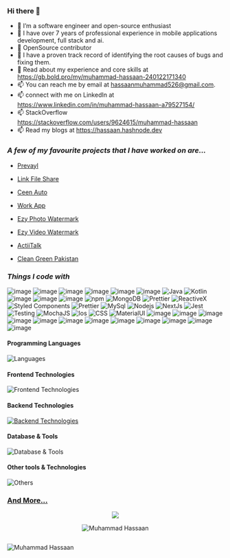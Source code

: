 ### Hi there 👋

- 🔭 I’m a software engineer and open-source enthusiast
- 🌱 I have over 7 years of professional experience in mobile applications development, full stack and ai.
- 👯 OpenSource contributor 
- 🤔 I have a proven track record of identifying the root causes of bugs and fixing them.
- 💬 Read about my experience and core skills at https://gb.bold.pro/my/muhammad-hassaan-240122171340
- 📫 You can reach me by email at hassaanmuhammad526@gmail.com.
- 📫 connect with me on LinkedIn at https://www.linkedin.com/in/muhammad-hassaan-a79527154/
- 📫 StackOverflow https://stackoverflow.com/users/9624615/muhammad-hassaan
- 📫 Read my blogs at https://hassaan.hashnode.dev
  
<h3><i>A few of my favourite projects that I have worked on are...</i></h3>

- <a href="https://apps.apple.com/es/app/prevayl/id1523840020" target="_blank" rel="noreferrer nofollow">Prevayl</a>

- <a href="https://apps.apple.com/us/app/link-file-share-send-via-link/id1493491042" target="_blank" rel="noreferrer nofollow">Link File Share</a>

- <a href="https://apps.apple.com/gb/app/ceen-auto/id6444284189" target="_blank" rel="noreferrer nofollow">Ceen Auto</a>

- <a href="https://play.google.com/store/apps/details?id=com.mtg.workapp&hl=en_US" target="_blank" rel="noreferrer nofollow">Work App</a>

- <a href="https://play.google.com/store/apps/details?id=com.whizpool.ezywatermarklite&hl=en_US" target="_blank" rel="noreferrer nofollow">Ezy Photo Watermark</a>

- <a href="https://apps.apple.com/us/app/ezy-watermark-videos-lite/id649694068" target="_blank" rel="noreferrer nofollow">Ezy Video Watermark</a>

- <a href="https://play.google.com/store/apps/details?id=com.actiitalk.app&hl=en" target="_blank" rel="noreferrer nofollow">ActiiTalk</a>


- <a href="https://play.google.com/store/apps/details?id=io.cleangreenpakistan.start" target="_blank" rel="noreferrer nofollow">Clean Green Pakistan</a>

<h3><i>Things I code with</i></h3>

![image](https://img.shields.io/badge/React_Native-20232A?style=for-the-badge&logo=react&logoColor=61DAFB)
![image](https://img.shields.io/badge/React-20232A?style=for-the-badge&logo=react&logoColor=61DAFB)
![image](https://img.shields.io/badge/TypeScript-007ACC?style=for-the-badge&logo=typescript&logoColor=white)
![image](https://img.shields.io/badge/GraphQl-E10098?style=for-the-badge&logo=graphql&logoColor=white)
![image](https://img.shields.io/badge/Apollo%20GraphQL-311C87?&style=for-the-badge&logo=Apollo%20GraphQL&logoColor=white)
![image](https://img.shields.io/badge/JavaScript-323330?style=for-the-badge&logo=javascript&logoColor=F7DF1E)
<img alt="Java" src="https://img.shields.io/badge/Java-ED8B00?style=for-the-badge&logo=openjdk&logoColor=white" />
<img alt="Kotlin" src="https://img.shields.io/badge/Kotlin-0095D5?&style=for-the-badge&logo=kotlin&logoColor=white" />
![image](https://img.shields.io/badge/Swift-FA7343?style=for-the-badge&logo=swift&logoColor=white)
![image](https://img.shields.io/badge/Android_Studio-3DDC84?style=for-the-badge&logo=android-studio&logoColor=white)
![image](https://img.shields.io/badge/Xcode-007ACC?style=for-the-badge&logo=Xcode&logoColor=white)
<img alt="npm" src="https://img.shields.io/badge/-NPM-CB3837?style=flat-square&logo=npm&logoColor=white" />
<img alt="MongoDB" src="https://img.shields.io/badge/-MongoDB-13aa52?style=flat-square&logo=mongodb&logoColor=white" />
<img alt="Prettier" src="https://img.shields.io/badge/-Prettier-F7B93E?style=flat-square&logo=prettier&logoColor=white" />
<img alt="ReactiveX" src="https://img.shields.io/badge/-RxJs-B7178C?style=flat-square&logo=reactivex&logoColor=white" />
<img alt="Styled Components" src="https://img.shields.io/badge/-Styled_Components-db7092?style=flat-square&logo=styled-components&logoColor=white" />
<img alt="Prettier" src="https://img.shields.io/badge/-Prettier-F7B93E?style=flat-square&logo=prettier&logoColor=white" />
<img alt="MySql" src="https://img.shields.io/badge/MySQL-005C84?style=for-the-badge&logo=mysql&logoColor=white" />
<img alt="Nodejs" src="https://img.shields.io/badge/-Nodejs-43853d?style=flat-square&logo=Node.js&logoColor=white" />
<img alt="NextJs" src="https://img.shields.io/badge/Next.js-000?logo=nextdotjs&logoColor=fff&style=for-the-badge" />
<img alt="Jest" src="https://img.shields.io/badge/Jest-323330?style=for-the-badge&logo=Jest&logoColor=white" />
<img alt="Testing" src="https://img.shields.io/badge/testing%20library-323330?style=for-the-badge&logo=testing-library&logoColor=red" />
<img alt="MochaJS" src="https://img.shields.io/badge/mocha.js-323330?style=for-the-badge&logo=mocha&logoColor=Brown" />
<img alt="Ios" src="https://img.shields.io/badge/iOS-000000?style=for-the-badge&logo=ios&logoColor=white" />
<img alt="CSS" src="https://img.shields.io/badge/CSS-239120?&style=for-the-badge&logo=css3&logoColor=white" />
<img alt="MaterialUI" src="https://img.shields.io/badge/Material--UI-0081CB?style=for-the-badge&logo=material-ui&logoColor=white" />
![image](https://img.shields.io/badge/Dart-0175C2?style=for-the-badge&logo=dart&logoColor=white)
![image](https://img.shields.io/badge/Flutter-02569B?style=for-the-badge&logo=flutter&logoColor=white)
![image](https://img.shields.io/badge/HTML5-E34F26?style=for-the-badge&logo=html5&logoColor=white)
![image](https://img.shields.io/badge/PHP-777BB4?style=for-the-badge&logo=php&logoColor=white)
![image](https://img.shields.io/badge/Python-FFD43B?style=for-the-badge&logo=python&logoColor=blue)
![image](https://img.shields.io/badge/GitHub_Actions-2088FF?style=for-the-badge&logo=github-actions&logoColor=white)
![image](https://img.shields.io/badge/Docker-2CA5E0?style=for-the-badge&logo=docker&logoColor=white)
![image](https://img.shields.io/badge/GIT-E44C30?style=for-the-badge&logo=git&logoColor=white)
![image](https://img.shields.io/badge/Jira-0052CC?style=for-the-badge&logo=Jira&logoColor=white)
![image](https://img.shields.io/badge/Redux-593D88?style=for-the-badge&logo=redux&logoColor=white)
![image](https://img.shields.io/badge/Google_Play-414141?style=for-the-badge&logo=google-play&logoColor=white)
![image](https://img.shields.io/badge/Visual_Studio_Code-0078D4?style=for-the-badge&logo=visual%20studio%20code&logoColor=white)

#### Programming Languages
![Languages](https://skillicons.dev/icons?i=typescript,react,kotlin,java,swift,cpp,js,go,python,ktor,sql)

#### Frontend Technologies
![Frontend Technologies](https://skillicons.dev/icons?i=react,angular,next,html,css,tailwind,figma,graphql)

#### Backend Technologies
[![Backend Technologies](https://skillicons.dev/icons?i=aws,azure,django,php,nodejs,flask,docker,graphql,kubernetes,mysql,fastapi&perline=3)](https://skillicons.dev)

#### Database & Tools
![Database & Tools](https://skillicons.dev/icons?i=mysql,mongodb,bitbucket,jira)

#### Other tools & Technologies
![Others](https://skillicons.dev/icons?i=git,github,markdown,figma,vscode,githubactions,gitlab,gradle,opencv,postman,pytorch,visualstudio,yarn,npm)

<h3><a href="https://www.linkedin.com/in/muhammad-hassaan-a79527154/" target="_blank" rel="noreferrer nofollow">And More...</a></h3>
<!-- <h2>GitHub Stats</h2>
<p><img src="https://github-readme-stats.vercel.app/api?username=Hassaan68&show=reviews,include_all_commits=true,discussions_started,discussions_answered,prs_merged,prs_merged_percentage" alt="GitHub Stats"></p>
  <a href="https://www.linkedin.com/in/muhammad-hassaan-a79527154/" target="_blank" rel="noreferrer nofollow">
    </a> -->


<p align="center"><a href="https://stackoverflow.com/users/9624615/muhammad-hassaan">
<img  src="https://readme-components.vercel.app/api?component=stackoverflow&stackoverflowid=9624615&textfill=black&fill=linear-gradient%2862deg%2C%20%238EC5FC%200%25%2C%20%23E0C3FC%20100%25%29%3B%0A">
</a></p>


<p align="center"><img align="center" src="https://github-readme-stats.vercel.app/api/top-langs?username=Hassaan68&show_icons=true&locale=en&layout=compact&size_weight=1&count_weight=0&langs_count=30&hide_progress=true" alt="Muhammad Hassaan" /></p>
<div style="display: flex; justify-content: space-between;">

<p align="center"><img align="center" src="https://github-readme-streak-stats.herokuapp.com/?user=Hassaan68&" alt="Muhammad Hassaan" /></p>

<br/>


